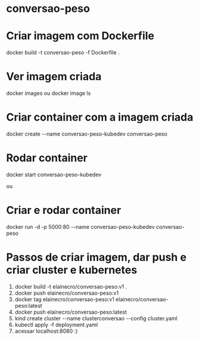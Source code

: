 # conversao-peso

# Criar imagem com Dockerfile
docker build -t conversao-peso -f Dockerfile .

# Ver imagem criada
docker images
ou
docker image ls

# Criar container com a imagem criada
docker create --name conversao-peso-kubedev conversao-peso
# Rodar container
docker start conversao-peso-kubedev


ou

# Criar e rodar container
docker run -d -p 5000:80 --name conversao-peso-kubedev conversao-peso


# Passos de criar imagem, dar push e criar cluster e kubernetes
1) docker build -t elainecro/conversao-peso:v1 .
2) docker push elainecro/conversao-peso:v1
3) docker tag elainecro/conversao-peso:v1 elainecro/conversao-peso:latest
4) docker push elainecro/conversao-peso:latest
5) kind create cluster --name clusterconversao --config cluster.yaml
6) kubectl apply -f deployment.yaml
7) acessar localhost:8080 :)